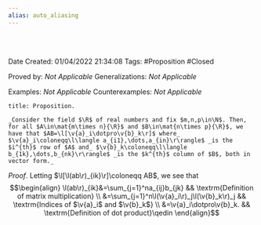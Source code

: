 ```yaml
---
alias: auto_aliasing
---
```


<br />
<br />

Date Created: 01/04/2022 21:34:08
Tags: #Proposition #Closed

Proved by: _Not Applicable_
Generalizations: _Not Applicable_

Examples: _Not Applicable_
Counterexamples: _Not Applicable_

``` ad-Proposition
title: Proposition.

_Consider the field $\R$ of real numbers and fix $m,n,p\in\N$. Then, for all $A\in\mat{m\times n}{\R}$ and $B\in\mat{n\times p}{\R}$, we have that $AB=\l[\v{a}_i\dotpro\v{b}_k\r]$ where_ $\v{a}_i\coloneqq\l\langle a_{i1},\dots,a_{in}\r\rangle$ _is the $i^{th}$ row of $A$ and_ $\v{b}_k\coloneqq\l\langle b_{1k},\dots,b_{nk}\r\rangle$ _is the $k^{th}$ column of $B$, both in vector form._

```

_Proof_. Letting $\l[\l(ab\r)_{ik}\r]\coloneqq AB$, we see that
$$\begin{align}
    \l(ab\r)_{ik}&=\sum_{j=1}^na_{ij}b_{jk} && \textrm{Definition of matrix multiplication} \\
    &=\sum_{j=1}^n\l(\v{a}_i\r)_j\l(\v{b}_k\r)_j && \textrm{Indices of $\v{a}_i$ and $\v{b}_k$} \\
    &=\v{a}_i\dotpro\v{b}_k. && \textrm{Definition of dot product}\qedin
\end{align}$$

